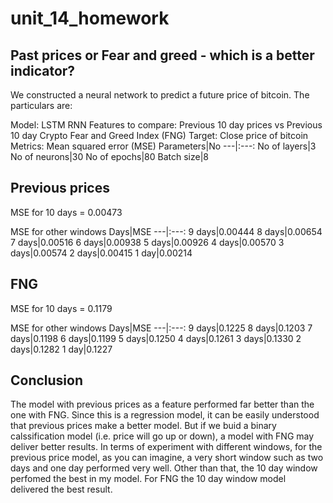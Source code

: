 # unit_14_homework

## Past prices or Fear and greed - which is a better indicator?

We constructed a neural network to predict a future price of bitcoin.
The particulars are:

Model: LSTM RNN
Features to compare: Previous 10 day prices vs Previous 10 day Crypto Fear and Greed Index (FNG)
Target: Close price of bitcoin
Metrics: Mean squared error (MSE)
Parameters|No 
---|:---:
No of layers|3
No of neurons|30
No of epochs|80
Batch size|8

## Previous prices

MSE for 10 days = 0.00473

MSE for other windows
Days|MSE
---|:---:
9 days|0.00444
8 days|0.00654
7 days|0.00516
6 days|0.00938
5 days|0.00926
4 days|0.00570
3 days|0.00574
2 days|0.00415
1 day|0.00214

## FNG

MSE for 10 days = 0.1179

MSE for other windows
Days|MSE
---|:---:
9 days|0.1225
8 days|0.1203
7 days|0.1198
6 days|0.1199
5 days|0.1250
4 days|0.1261
3 days|0.1330
2 days|0.1282
1 day|0.1227

## Conclusion
The model with previous prices as a feature performed far better than the one with FNG.  Since this is a regression model, it can be easily understood that
previous prices make a better model. But if we buid a binary calssification model (i.e. price will go up or down), a model with FNG may deliver better results.
In terms of experiment with different windows, for the previous price model, as you can imagine, a very short window such as two days and one day performed very well.
Other than that, the 10 day window perfomed the best in my model. For FNG the 10 day window model delivered the best result.



